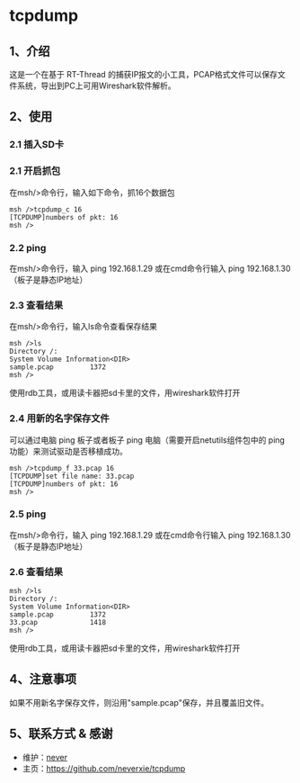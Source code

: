 # tcpdump

## 1、介绍
这是一个在基于 RT-Thread 的捕获IP报文的小工具，PCAP格式文件可以保存文件系统，导出到PC上可用Wireshark软件解析。

## 2、使用

### 2.1 插入SD卡

### 2.1 开启抓包

在msh/>命令行，输入如下命令，抓16个数据包

```
msh />tcpdump_c 16
[TCPDUMP]numbers of pkt: 16
msh />
```

### 2.2 ping

在msh/>命令行，输入 ping 192.168.1.29
或在cmd命令行输入 ping 192.168.1.30（板子是静态IP地址）

### 2.3 查看结果

在msh/>命令行，输入ls命令查看保存结果

```
msh />ls
Directory /:
System Volume Information<DIR>                    
sample.pcap         1372                     
msh />
```
使用rdb工具，或用读卡器把sd卡里的文件，用wireshark软件打开

### 2.4 用新的名字保存文件

可以通过电脑 ping 板子或者板子 ping 电脑（需要开启netutils组件包中的 ping 功能）来测试驱动是否移植成功。

```
msh />tcpdump_f 33.pcap 16
[TCPDUMP]set file name: 33.pcap
[TCPDUMP]numbers of pkt: 16
msh />
```

### 2.5 ping

在msh/>命令行，输入 ping 192.168.1.29
或在cmd命令行输入 ping 192.168.1.30（板子是静态IP地址）

### 2.6 查看结果

```
msh />ls
Directory /:
System Volume Information<DIR>                    
sample.pcap         1372                     
33.pcap             1418                     
msh />
```
使用rdb工具，或用读卡器把sd卡里的文件，用wireshark软件打开

## 4、注意事项

如果不用新名字保存文件，则沿用"sample.pcap"保存，并且覆盖旧文件。

## 5、联系方式 & 感谢

* 维护：[never](https://github.com/neverxie)
* 主页：https://github.com/neverxie/tcpdump
